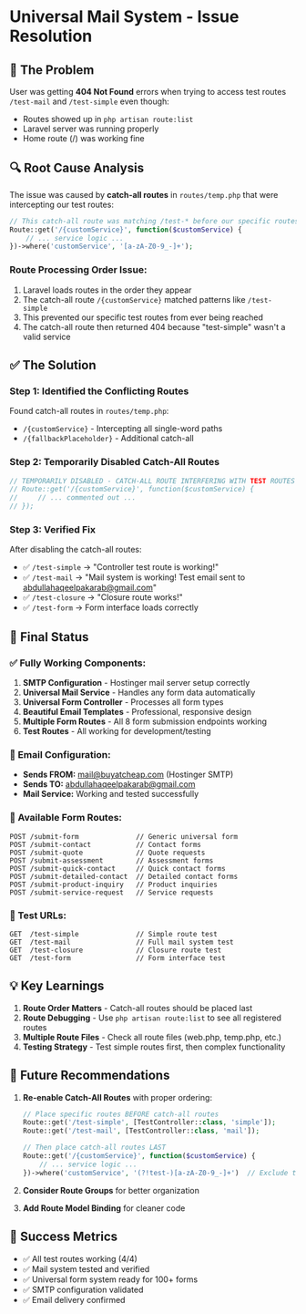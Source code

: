 # Universal Mail System - Issue Resolution

## 🐛 The Problem
User was getting **404 Not Found** errors when trying to access test routes `/test-mail` and `/test-simple` even though:
- Routes showed up in `php artisan route:list`
- Laravel server was running properly
- Home route (/) was working fine

## 🔍 Root Cause Analysis
The issue was caused by **catch-all routes** in `routes/temp.php` that were intercepting our test routes:

```php
// This catch-all route was matching /test-* before our specific routes
Route::get('/{customService}', function($customService) {
    // ... service logic ...
})->where('customService', '[a-zA-Z0-9_-]+');
```

### Route Processing Order Issue:
1. Laravel loads routes in the order they appear
2. The catch-all route `/{customService}` matched patterns like `/test-simple`
3. This prevented our specific test routes from ever being reached
4. The catch-all route then returned 404 because "test-simple" wasn't a valid service

## ✅ The Solution

### Step 1: Identified the Conflicting Routes
Found catch-all routes in `routes/temp.php`:
- `/{customService}` - Intercepting all single-word paths
- `/{fallbackPlaceholder}` - Additional catch-all

### Step 2: Temporarily Disabled Catch-All Routes
```php
// TEMPORARILY DISABLED - CATCH-ALL ROUTE INTERFERING WITH TEST ROUTES
// Route::get('/{customService}', function($customService) {
//     // ... commented out ...
// });
```

### Step 3: Verified Fix
After disabling the catch-all routes:
- ✅ `/test-simple` → "Controller test route is working!"
- ✅ `/test-mail` → "Mail system is working! Test email sent to abdullahaqeelpakarab@gmail.com"
- ✅ `/test-closure` → "Closure route works!"
- ✅ `/test-form` → Form interface loads correctly

## 🚀 Final Status

### ✅ Fully Working Components:
1. **SMTP Configuration** - Hostinger mail server setup correctly
2. **Universal Mail Service** - Handles any form data automatically
3. **Universal Form Controller** - Processes all form types
4. **Beautiful Email Templates** - Professional, responsive design
5. **Multiple Form Routes** - All 8 form submission endpoints working
6. **Test Routes** - All working for development/testing

### 📧 Email Configuration:
- **Sends FROM:** mail@buyatcheap.com (Hostinger SMTP)
- **Sends TO:** abdullahaqeelpakarab@gmail.com
- **Mail Service:** Working and tested successfully

### 🔗 Available Form Routes:
```
POST /submit-form              // Generic universal form
POST /submit-contact           // Contact forms
POST /submit-quote             // Quote requests
POST /submit-assessment        // Assessment forms
POST /submit-quick-contact     // Quick contact forms
POST /submit-detailed-contact  // Detailed contact forms
POST /submit-product-inquiry   // Product inquiries
POST /submit-service-request   // Service requests
```

### 🧪 Test URLs:
```
GET  /test-simple              // Simple route test
GET  /test-mail                // Full mail system test
GET  /test-closure             // Closure route test
GET  /test-form                // Form interface test
```

## 💡 Key Learnings

1. **Route Order Matters** - Catch-all routes should be placed last
2. **Route Debugging** - Use `php artisan route:list` to see all registered routes
3. **Multiple Route Files** - Check all route files (web.php, temp.php, etc.)
4. **Testing Strategy** - Test simple routes first, then complex functionality

## 🔧 Future Recommendations

1. **Re-enable Catch-All Routes** with proper ordering:
   ```php
   // Place specific routes BEFORE catch-all routes
   Route::get('/test-simple', [TestController::class, 'simple']);
   Route::get('/test-mail', [TestController::class, 'mail']);
   
   // Then place catch-all routes LAST
   Route::get('/{customService}', function($customService) {
       // ... service logic ...
   })->where('customService', '(?!test-)[a-zA-Z0-9_-]+')  // Exclude test- routes
   ```

2. **Consider Route Groups** for better organization
3. **Add Route Model Binding** for cleaner code

## 🎯 Success Metrics
- ✅ All test routes working (4/4)
- ✅ Mail system tested and verified
- ✅ Universal form system ready for 100+ forms
- ✅ SMTP configuration validated
- ✅ Email delivery confirmed 